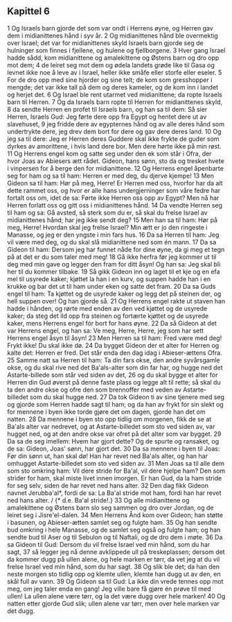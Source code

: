 ## Kapittel 6

1 Og Israels barn gjorde det som var ondt i Herrens øyne, og Herren gav dem i midianittenes hånd i syv år.
2 Og midianittenes hånd ble overmektig over Israel; det var for midianittenes skyld Israels barn gjorde seg de hulninger som finnes i fjellene, og hulene og fjellborgene.
3 Hver gang Israel hadde sådd, kom midianittene og amalekittene og Østens barn og dro opp mot dem;
4 de leiret seg mot dem og ødela landets grøde like til Gasa og levnet ikke noe å leve av i Israel, heller ikke småfe eller storfe eller eseler.
5 For de dro opp med sine hjorder og sine telt; de kom som gresshopper i mengde; det var ikke tall på dem og deres kameler, og de kom inn i landet og herjet det.
6 Og Israel ble rent utarmet ved midianittene; da ropte Israels barn til Herren.
7 Og da Israels barn ropte til Herren for midianittenes skyld,
8 da sendte Herren en profet til Israels barn, og han sa til dem: Så sier Herren, Israels Gud: Jeg førte dere opp fra Egypt og hentet dere ut av slavehuset,
9 jeg fridde dere av egypternes hånd og av alle deres hånd som undertrykte dere, jeg drev dem bort for dere og gav dere deres land.
10 Og jeg sa til dere: Jeg er Herren deres Guddere skal ikke frykte de guder som dyrkes av amorittene, i hvis land dere bor. Men dere hørte ikke på min røst.
11 Og Herrens engel kom og satte seg under den ek som står i Ofra, der hvor Joas av Abiesers ætt rådet. Gideon, hans sønn, sto da og tresket hvete i vinpersen for å berge den for midianittene.
12 Og Herrens engel åpenbarte seg for ham og sa til ham: Herren er med deg, du djerve kjempe!
13 Men Gideon sa til ham: Hør på meg, Herre! Er Herren med oss, hvorfor har da alt dette rammet oss, og hvor er alle hans undergjerninger som våre fedre har fortalt oss om, idet de sa: Førte ikke Herren oss opp av Egypt? Men nå har Herren forlatt oss og gitt oss i midianittenes hånd.
14 Da vendte Herren seg til ham og sa: Gå avsted, så sterk som du er, så skal du frelse Israel av midianittenes hånd; har jeg ikke sendt deg?
15 Men han sa til ham: Hør på meg, Herre! Hvordan skal jeg frelse Israel? Min ætt er jo den ringeste i Manasse, og jeg er den yngste i min fars hus.
16 Da sa Herren til ham: Jeg vil være med deg, og du skal slå midianittene ned som én mann.
17 Da sa Gideon til ham: Dersom jeg har funnet nåde for dine øyne, da gi meg et tegn på at det er du som taler med meg!
18 Gå ikke herfra før jeg kommer ut til deg med min gave og legger den fram for ditt åsyn! Og han sa: Jeg skal bli her til du kommer tilbake.
19 Så gikk Gideon inn og laget til et kje og en efa mel til usyrede kaker; kjøttet la han i en kurv, og suppen hadde han i en krukke og bar det ut til ham under eken og satte det fram.
20 Da sa Guds engel til ham: Ta kjøttet og de usyrede kaker og legg det på steinen der, og hell suppen over! Og han gjorde så.
21 Og Herrens engel rakte ut staven han hadde i hånden, og rørte med enden av den ved kjøttet og de usyrede kaker; da steg det ild opp fra steinen og fortærte kjøttet og de usyrede kaker, mens Herrens engel fór bort for hans øyne.
22 Da så Gideon at det var Herrens engel, og han sa: Ve meg, Herre, Herre, jeg som har sett Herrens engel åsyn til åsyn!
23 Men Herren sa til ham: Fred være med deg! Frykt ikke! Du skal ikke dø.
24 Da bygget Gideon der et alter for Herren og kalte det: Herren er fred. Det står enda den dag idag i Abieser-ættens Ofra.
25 Samme natt sa Herren til ham: Ta din fars okse, den andre syvårsgamle okse, og du skal rive ned det Ba'als-alter som din far har, og hugge ned det Astarte-billede som står ved siden av det,
26 og du skal bygge et alter for Herren din Gud øverst på denne faste plass og legge alt til rette; så skal du ta den andre okse og ofre den som brennoffer med veden av Astarte-billedet som du skal hugge ned.
27 Da tok Gideon ti av sine tjenere med seg og gjorde som Herren hadde sagt til ham; og da han av frykt for sin slekt og for mennene i byen ikke torde gjøre det om dagen, gjorde han det om natten.
28 Da mennene i byen sto opp tidlig om morgenen, fikk de se at Ba'als alter var nedrevet, og at Astarte-billedet som sto ved siden av, var hugget ned, og at den andre okse var ofret på det alter som var bygget.
29 Da sa de seg imellem: Hvem har gjort dette? Og de spurte og ransaket, og de sa: Gideon, Joas' sønn, har gjort det.
30 Da sa mennene i byen til Joas: Før din sønn ut, han skal dø! Han har revet ned Ba'als alter, og han har omhugget Astarte-billedet som sto ved siden av.
31 Men Joas sa til alle dem som sto omkring ham: Vil dere stride for Ba'al, vil dere hjelpe ham? Den som strider for ham, skal miste livet innen imorgen. Er han Gud, da la ham stride for seg selv, siden de har revet ned hans alter.
32 Den dag fikk Gideon navnet Jerubba'al*, fordi de sa: La Ba'al stride mot ham, fordi han har revet ned hans alter. / {* d.e. Ba'al stride!.}
33 Og alle midianittene og amalekittene og Østens barn slo seg sammen og dro over Jordan, og de leiret seg i Jisre'el-dalen.
34 Men Herrens Ånd kom over Gideon; han støtte i basunen, og Abieser-ætten samlet seg og fulgte ham.
35 Og han sendte bud omkring i hele Manasse, og de samlet seg også og fulgte ham; og han sendte bud til Aser og til Sebulon og til Naftali, og de dro dem i møte.
36 Da sa Gideon til Gud: Dersom du vil frelse Israel ved min hånd, som du har sagt,
37 så legger jeg nå denne avklippede ull på treskeplassen; dersom det da kommer dugg på ullen alene, og hele marken er tørr, da vet jeg at du vil frelse Israel ved min hånd, som du har sagt.
38 Og slik ble det; da han den neste morgen sto tidlig opp og klemte ullen, klemte han dugg ut av den, en skål full av vann.
39 Og Gideon sa til Gud: La ikke din vrede tennes opp mot meg, om jeg taler enda en gang! Jeg ville bare få gjøre én prøve til med ullen! La ullen alene være tørr, og la det være dugg over hele marken!
40 Og natten etter gjorde Gud slik; ullen alene var tørr, men over hele marken var det dugg.
